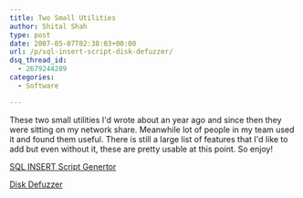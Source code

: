 ```yaml
---
title: Two Small Utilities
author: Shital Shah
type: post
date: 2007-05-07T02:38:03+00:00
url: /p/sql-insert-script-disk-defuzzer/
dsq_thread_id:
  - 2679244289
categories:
  - Software

---
```

These two small utilities I'd wrote about an year ago and since then they were sitting on my network share. Meanwhile lot of people in my team used it and found them useful. There is still a large list of features that I'd like to add but even without it, these are pretty usable at this point. So enjoy!

[SQL INSERT Script Genertor][1]

[Disk Defuzzer][2]

 [1]: https://github.com/sytelus/SQLUtils
 [2]: https://github.com/sytelus/DiskDefuzzerMdb